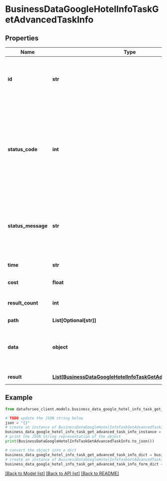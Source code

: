 # BusinessDataGoogleHotelInfoTaskGetAdvancedTaskInfo


## Properties

Name | Type | Description | Notes
------------ | ------------- | ------------- | -------------
**id** | **str** | task identifier unique task identifier in our system in the UUID format | [optional] 
**status_code** | **int** | status code of the task generated by DataForSEO, can be within the following range: 10000-60000 you can find the full list of the response codes here | [optional] 
**status_message** | **str** | informational message of the task you can find the full list of general informational messages here | [optional] 
**time** | **str** | execution time, seconds | [optional] 
**cost** | **float** | total tasks cost, USD | [optional] 
**result_count** | **int** | number of elements in the result array | [optional] 
**path** | **List[Optional[str]]** | URL path | [optional] 
**data** | **object** | contains the same parameters that you specified in the POST request | [optional] 
**result** | [**List[BusinessDataGoogleHotelInfoTaskGetAdvancedResultInfo]**](BusinessDataGoogleHotelInfoTaskGetAdvancedResultInfo.md) | array of results | [optional] 

## Example

```python
from dataforseo_client.models.business_data_google_hotel_info_task_get_advanced_task_info import BusinessDataGoogleHotelInfoTaskGetAdvancedTaskInfo

# TODO update the JSON string below
json = "{}"
# create an instance of BusinessDataGoogleHotelInfoTaskGetAdvancedTaskInfo from a JSON string
business_data_google_hotel_info_task_get_advanced_task_info_instance = BusinessDataGoogleHotelInfoTaskGetAdvancedTaskInfo.from_json(json)
# print the JSON string representation of the object
print(BusinessDataGoogleHotelInfoTaskGetAdvancedTaskInfo.to_json())

# convert the object into a dict
business_data_google_hotel_info_task_get_advanced_task_info_dict = business_data_google_hotel_info_task_get_advanced_task_info_instance.to_dict()
# create an instance of BusinessDataGoogleHotelInfoTaskGetAdvancedTaskInfo from a dict
business_data_google_hotel_info_task_get_advanced_task_info_form_dict = business_data_google_hotel_info_task_get_advanced_task_info.from_dict(business_data_google_hotel_info_task_get_advanced_task_info_dict)
```
[[Back to Model list]](../README.md#documentation-for-models) [[Back to API list]](../README.md#documentation-for-api-endpoints) [[Back to README]](../README.md)


